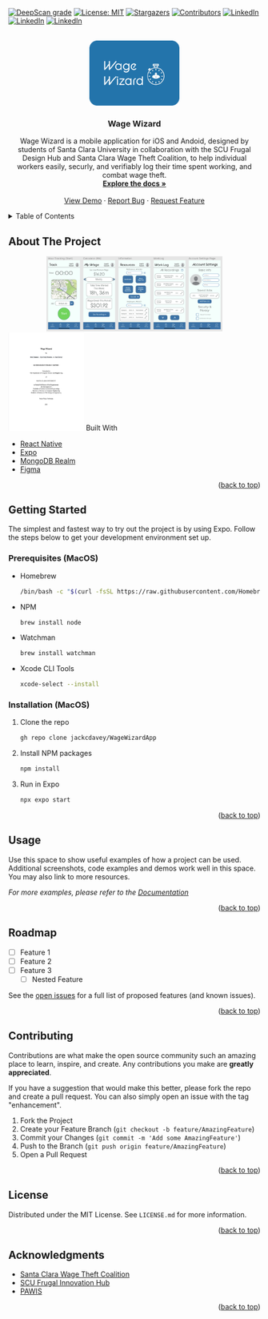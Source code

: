 <div id="top"></div>
<!--

-->



<!-- PROJECT SHIELDS -->
<!--
*** I'm using markdown "reference style" links for readability.
*** Reference links are enclosed in brackets [ ] instead of parentheses ( ).
*** See the bottom of this document for the declaration of the reference variables
*** for contributors-url, forks-url, etc. This is an optional, concise syntax you may use.
*** https://www.markdownguide.org/basic-syntax/#reference-style-links


[![Forks][forks-shield]][forks-url]
[![Issues][issues-shield]][issues-url]


-->
[![DeepScan grade](https://deepscan.io/api/teams/17323/projects/20675/branches/570240/badge/grade.svg)](https://deepscan.io/dashboard#view=project&tid=17323&pid=20675&bid=570240)
[![License: MIT](https://img.shields.io/badge/License-MIT-yellow.svg)](https://opensource.org/licenses/MIT)
[![Stargazers][stars-shield]][stars-url]
[![Contributors][contributors-shield]][contributors-url]
[![LinkedIn][linkedin-shield-jack]][linkedin-url-jack]
[![LinkedIn][linkedin-shield-kyle]][linkedin-url-kyle]
[![LinkedIn][linkedin-shield-brett]][linkedin-url-brett]

<!-- PROJECT LOGO -->
<br />
<div align="center">
  <a href="https://github.com/jackcdavey/WageWizardApp">
    <img src="src/assets/images/title.png" alt="Logo" width="180" height="130">
  </a>

<h3 align="center">Wage Wizard</h3>

  <p align="center">
    Wage Wizard is a mobile application for iOS and Andoid, designed by students of Santa Clara University in collaboration with the SCU Frugal Design Hub and Santa Clara Wage Theft Coalition, to help individual workers easily, securly, and verifiably log their time spent working, and combat wage theft.
    <br />
    <a href="https://github.com/github_username/repo_name"><strong>Explore the docs »</strong></a>
    <br />
    <br />
    <a href="https://github.com/github_username/repo_name">View Demo</a>
    ·
    <a href="https://github.com/github_username/repo_name/issues">Report Bug</a>
    ·
    <a href="https://github.com/github_username/repo_name/issues">Request Feature</a>
  </p>
</div>



<!-- TABLE OF CONTENTS -->
<details>
  <summary>Table of Contents</summary>
  <ol>
    <li>
      <a href="#about-the-project">About The Project</a>
      <ul>
        <li><a href="#built-with">Built With</a></li>
      </ul>
    </li>
    <li>
      <a href="#getting-started">Getting Started</a>
      <ul>
        <li><a href="#prerequisites">Prerequisites</a></li>
        <li><a href="#installation">Installation</a></li>
      </ul>
    </li>
    <li><a href="#usage">Usage</a></li>
    <li><a href="#roadmap">Roadmap</a></li>
    <li><a href="#contributing">Contributing</a></li>
    <li><a href="#license">License</a></li>
    <li><a href="#contact">Contact</a></li>
    <li><a href="#acknowledgments">Acknowledgments</a></li>
  </ol>
</details>



<!-- ABOUT THE PROJECT -->
## About The Project
<div align="center">
  <img src="/src/assets/images/prototypeCapture.png" alt="Prototype Screenshot" width=70%>
</div

 <div align="center">
  <img src="/src/assets/images/ThesisCover.png" alt="Thesis Cover" width=30% height=30%>
</div

  
### Built With

* [React Native](https://reactnative.dev/)
* [Expo](https://expo.dev/)
* [MongoDB Realm](https://www.mongodb.com/docs/realm/sdk/react-native/)
* [Figma](https://www.figma.com/)
  

<p align="right">(<a href="#top">back to top</a>)</p>



<!-- GETTING STARTED -->
## Getting Started

The simplest and fastest way to try out the project is by using Expo. Follow the steps below to get your development environment set up.

### Prerequisites (MacOS)
 
* Homebrew
  ```sh
  /bin/bash -c "$(curl -fsSL https://raw.githubusercontent.com/Homebrew/install/HEAD/install.sh)"
  ```
* NPM
  ```sh
  brew install node
  ```
* Watchman
  ```sh
  brew install watchman
  ```
* Xcode CLI Tools
  ```sh
  xcode-select --install
  ```
  

### Installation (MacOS)

1. Clone the repo
   ```sh
   gh repo clone jackcdavey/WageWizardApp
   ```
2. Install NPM packages
   ```sh
   npm install
   ```
3. Run in Expo
   ```sh
   npx expo start
   ```

<p align="right">(<a href="#top">back to top</a>)</p>



<!-- USAGE EXAMPLES -->
## Usage

Use this space to show useful examples of how a project can be used. Additional screenshots, code examples and demos work well in this space. You may also link to more resources.

_For more examples, please refer to the [Documentation](https://example.com)_

<p align="right">(<a href="#top">back to top</a>)</p>



<!-- ROADMAP -->
## Roadmap

- [ ] Feature 1
- [ ] Feature 2
- [ ] Feature 3
    - [ ] Nested Feature

See the [open issues](https://github.com/jackcdavey/WageWizardApp/issues) for a full list of proposed features (and known issues).

<p align="right">(<a href="#top">back to top</a>)</p>



<!-- CONTRIBUTING -->
## Contributing

Contributions are what make the open source community such an amazing place to learn, inspire, and create. Any contributions you make are **greatly appreciated**.

If you have a suggestion that would make this better, please fork the repo and create a pull request. You can also simply open an issue with the tag "enhancement".

1. Fork the Project
2. Create your Feature Branch (`git checkout -b feature/AmazingFeature`)
3. Commit your Changes (`git commit -m 'Add some AmazingFeature'`)
4. Push to the Branch (`git push origin feature/AmazingFeature`)
5. Open a Pull Request

<p align="right">(<a href="#top">back to top</a>)</p>



<!-- LICENSE -->
## License

Distributed under the MIT License. See `LICENSE.md` for more information.

<p align="right">(<a href="#top">back to top</a>)</p>



<!-- CONTACT 
## Contact

Your Name - [@twitter_handle](https://twitter.com/twitter_handle) - email@email_client.com

Project Link: [https://github.com/github_username/repo_name](https://github.com/github_username/repo_name)

<p align="right">(<a href="#top">back to top</a>)</p>

-->

<!-- ACKNOWLEDGMENTS -->
## Acknowledgments

* [Santa Clara Wage Theft Coalition](https://wagetheftcoalition.org/)
* [SCU Frugal Innovation Hub](https://www.scu.edu/engineering/labs--research/labs/frugal-innovation-hub/)
* [PAWIS](https://pawis-sv.com/)

<p align="right">(<a href="#top">back to top</a>)</p>



<!-- MARKDOWN LINKS & IMAGES -->
<!-- https://www.markdownguide.org/basic-syntax/#reference-style-links -->
[contributors-shield]: https://img.shields.io/github/contributors/jackcdavey/WageWizardApp.svg?style=flat
[contributors-url]: https://github.com/github_username/repo_name/graphs/contributors
[forks-shield]: https://img.shields.io/github/forks/github_username/repo_name.svg?style=flat
[forks-url]: https://github.com/github_username/repo_name/network/members
[stars-shield]: https://img.shields.io/github/stars/jackcdavey/WageWizardApp.svg?style=flat
[stars-url]: https://github.com/jackcdavey/WageWizardApp/stargazers
[issues-shield]: https://img.shields.io/github/issues/github_username/repo_name.svg?style=flat
[issues-url]: https://github.com/github_username/repo_name/issues
[license-shield]: https://img.shields.io/github/license/jackcdavey/WageWizardApp.svg?style=flat
[license-url]: https://github.com/jackcdavey/WageWizardApp/blob/main/LICENSE
[linkedin-shield-jack]: https://img.shields.io/badge/LinkedIn-Jack-blue?style=flat&logo=linkedin
[linkedin-url-jack]: https://linkedin.com/in/john-c-davey/
[linkedin-shield-kyle]:https://img.shields.io/badge/LinkedIn-Kyle-blue?style=flat&logo=linkedin
[linkedin-url-kyle]: https://linkedin.com/in/kyle-felip-mondina-831088204/
[linkedin-shield-brett]: https://img.shields.io/badge/LinkedIn-Brett-blue?style=flat&logo=linkedin
[linkedin-url-brett]: https://linkedin.com/in/brett-rimmer-60bb02b9/
[product-screenshot]: images/screenshot.png
